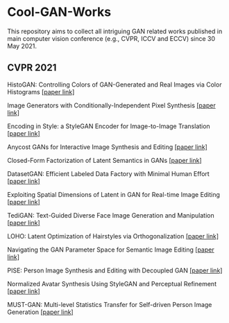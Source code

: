 # Cool-GAN-Works

This repository aims to collect all intriguing GAN related works published in main computer vision conference (e.g., CVPR, ICCV and ECCV) since 30 May 2021.
## CVPR 2021
HistoGAN: Controlling Colors of GAN-Generated and Real Images via Color Histograms [[paper link]](https://arxiv.org/pdf/2011.11731.pdf)

Image Generators with Conditionally-Independent Pixel Synthesis [[paper link]](https://arxiv.org/pdf/2011.13775)

Encoding in Style: a StyleGAN Encoder for Image-to-Image Translation [[paper link]](https://arxiv.org/pdf/2008.00951.pdf)

Anycost GANs for Interactive Image Synthesis and Editing [[paper link]](https://arxiv.org/pdf/2103.03243.pdf)

Closed-Form Factorization of Latent Semantics in GANs [[paper link]](https://arxiv.org/pdf/2007.06600.pdf)

DatasetGAN: Efficient Labeled Data Factory with Minimal Human Effort [[paper link]](https://arxiv.org/pdf/2104.06490.pdf)

Exploiting Spatial Dimensions of Latent in GAN for Real-time Image Editing [[paper link]](https://arxiv.org/pdf/2104.14754.pdf)

TediGAN: Text-Guided Diverse Face Image Generation and Manipulation [[paper link]](https://arxiv.org/pdf/2012.03308.pdf)

LOHO: Latent Optimization of Hairstyles via Orthogonalization [[paper link]](https://arxiv.org/pdf/2103.03891.pdf)

Navigating the GAN Parameter Space for Semantic Image Editing [[paper link]](https://arxiv.org/pdf/2011.13786.pdf)

PISE: Person Image Synthesis and Editing with Decoupled GAN [[paper link]](https://arxiv.org/pdf/2103.04023.pdf)

Normalized Avatar Synthesis Using StyleGAN and Perceptual Refinement [[paper link]](https://qingguo-xu.com/doc/Normalized_3D_Avatar.pdf)

MUST-GAN: Multi-level Statistics Transfer for Self-driven Person Image Generation [[paper link]](https://arxiv.org/pdf/2011.09084.pdf)
